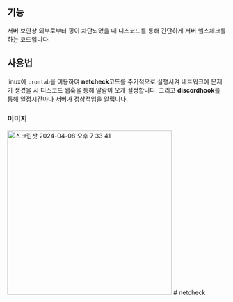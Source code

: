 ## 기능
서버 보안상 외부로부터 핑이 차단되었을 때 디스코드를 통해 간단하게 서버 헬스체크를 하는 코드입니다.
## 사용법
linux에 `crontab`을 이용하여 **netcheck**코드를 주기적으로 실행시켜 네트워크에 문제가 생겼을 시 디스코드 웹훅을 통해 알람이 오게 설정합니다.
그리고 **discordhook**를 통해 일정시간마다 서버가 정상적임을 알립니다.
### 이미지
<img width="378" alt="스크린샷 2024-04-08 오후 7 33 41" src="https://github.com/111jjj111/nethealthcheck/assets/95969488/142b3d54-650d-4540-8616-028f80bceef7">
# netcheck
